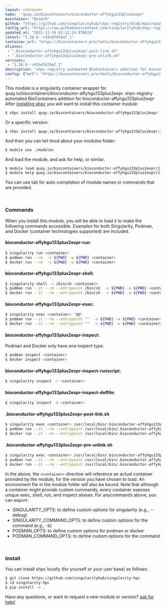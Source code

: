 ```yaml
---
layout: container
name:  "quay.io/biocontainers/bioconductor-affyhgu133plus2expr"
maintainer: "@vsoch"
github: "https://github.com/singularityhub/shpc-registry/blob/main/quay.io/biocontainers/bioconductor-affyhgu133plus2expr/container.yaml"
config_url: "https://raw.githubusercontent.com/singularityhub/shpc-registry/main/quay.io/biocontainers/bioconductor-affyhgu133plus2expr/container.yaml"
updated_at: "2022-11-19 02:12:14.978819"
latest: "1.28.0--r41hdfd78af_1"
container_url: "https://biocontainers.pro/tools/bioconductor-affyhgu133plus2expr"
aliases:
 - ".bioconductor-affyhgu133plus2expr-post-link.sh"
 - ".bioconductor-affyhgu133plus2expr-pre-unlink.sh"
versions:
 - "1.28.0--r41hdfd78af_1"
description: "shpc-registry automated BioContainers addition for bioconductor-affyhgu133plus2expr"
config: {"url": "https://biocontainers.pro/tools/bioconductor-affyhgu133plus2expr", "maintainer": "@vsoch", "description": "shpc-registry automated BioContainers addition for bioconductor-affyhgu133plus2expr", "latest": {"1.28.0--r41hdfd78af_1": "sha256:73ab9d47237f519505a4faceb1cfefd0e0a90f388611185365dd7a36ef1e9785"}, "tags": {"1.28.0--r41hdfd78af_1": "sha256:73ab9d47237f519505a4faceb1cfefd0e0a90f388611185365dd7a36ef1e9785"}, "docker": "quay.io/biocontainers/bioconductor-affyhgu133plus2expr", "aliases": {".bioconductor-affyhgu133plus2expr-post-link.sh": "/usr/local/bin/.bioconductor-affyhgu133plus2expr-post-link.sh", ".bioconductor-affyhgu133plus2expr-pre-unlink.sh": "/usr/local/bin/.bioconductor-affyhgu133plus2expr-pre-unlink.sh"}}
---
```


This module is a singularity container wrapper for quay.io/biocontainers/bioconductor-affyhgu133plus2expr.
shpc-registry automated BioContainers addition for bioconductor-affyhgu133plus2expr
After [installing shpc](#install) you will want to install this container module:


```bash
$ shpc install quay.io/biocontainers/bioconductor-affyhgu133plus2expr
```

Or a specific version:

```bash
$ shpc install quay.io/biocontainers/bioconductor-affyhgu133plus2expr:1.28.0--r41hdfd78af_1
```

And then you can tell lmod about your modules folder:

```bash
$ module use ./modules
```

And load the module, and ask for help, or similar.

```bash
$ module load quay.io/biocontainers/bioconductor-affyhgu133plus2expr/1.28.0--r41hdfd78af_1
$ module help quay.io/biocontainers/bioconductor-affyhgu133plus2expr/1.28.0--r41hdfd78af_1
```

You can use tab for auto-completion of module names or commands that are provided.

<br>

### Commands

When you install this module, you will be able to load it to make the following commands accessible.
Examples for both Singularity, Podman, and Docker (container technologies supported) are included.

#### bioconductor-affyhgu133plus2expr-run:

```bash
$ singularity run <container>
$ podman run --rm  -v ${PWD} -w ${PWD} <container>
$ docker run --rm  -v ${PWD} -w ${PWD} <container>
```

#### bioconductor-affyhgu133plus2expr-shell:

```bash
$ singularity shell -s /bin/sh <container>
$ podman run --it --rm --entrypoint /bin/sh  -v ${PWD} -w ${PWD} <container>
$ docker run --it --rm --entrypoint /bin/sh  -v ${PWD} -w ${PWD} <container>
```

#### bioconductor-affyhgu133plus2expr-exec:

```bash
$ singularity exec <container> "$@"
$ podman run --it --rm --entrypoint ""  -v ${PWD} -w ${PWD} <container> "$@"
$ docker run --it --rm --entrypoint ""  -v ${PWD} -w ${PWD} <container> "$@"
```

#### bioconductor-affyhgu133plus2expr-inspect:

Podman and Docker only have one inspect type.

```bash
$ podman inspect <container>
$ docker inspect <container>
```

#### bioconductor-affyhgu133plus2expr-inspect-runscript:

```bash
$ singularity inspect -r <container>
```

#### bioconductor-affyhgu133plus2expr-inspect-deffile:

```bash
$ singularity inspect -d <container>
```


#### .bioconductor-affyhgu133plus2expr-post-link.sh

```bash
$ singularity exec <container> /usr/local/bin/.bioconductor-affyhgu133plus2expr-post-link.sh
$ podman run --it --rm --entrypoint /usr/local/bin/.bioconductor-affyhgu133plus2expr-post-link.sh   -v ${PWD} -w ${PWD} <container> -c " $@"
$ docker run --it --rm --entrypoint /usr/local/bin/.bioconductor-affyhgu133plus2expr-post-link.sh   -v ${PWD} -w ${PWD} <container> -c " $@"
```


#### .bioconductor-affyhgu133plus2expr-pre-unlink.sh

```bash
$ singularity exec <container> /usr/local/bin/.bioconductor-affyhgu133plus2expr-pre-unlink.sh
$ podman run --it --rm --entrypoint /usr/local/bin/.bioconductor-affyhgu133plus2expr-pre-unlink.sh   -v ${PWD} -w ${PWD} <container> -c " $@"
$ docker run --it --rm --entrypoint /usr/local/bin/.bioconductor-affyhgu133plus2expr-pre-unlink.sh   -v ${PWD} -w ${PWD} <container> -c " $@"
```



In the above, the `<container>` directive will reference an actual container provided
by the module, for the version you have chosen to load. An environment file in the
module folder will also be bound. Note that although a container
might provide custom commands, every container exposes unique exec, shell, run, and
inspect aliases. For anycommands above, you can export:

 - SINGULARITY_OPTS: to define custom options for singularity (e.g., --debug)
 - SINGULARITY_COMMAND_OPTS: to define custom options for the command (e.g., -b)
 - PODMAN_OPTS: to define custom options for podman or docker
 - PODMAN_COMMAND_OPTS: to define custom options for the command

<br>

### Install

You can install shpc locally (for yourself or your user base) as follows:

```bash
$ git clone https://github.com/singularityhub/singularity-hpc
$ cd singularity-hpc
$ pip install -e .
```

Have any questions, or want to request a new module or version? [ask for help!](https://github.com/singularityhub/singularity-hpc/issues)